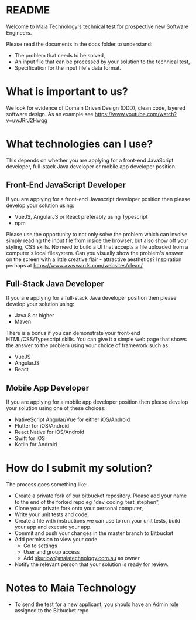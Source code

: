 # README

Welcome to Maia Technology's technical test for prospective new Software Engineers.

Please read the documents in the docs folder to understand:

* The problem that needs to be solved,
* An input file that can be processed by your solution to the technical test,
* Specification for the input file's data format.

# What is important to us?

We look for evidence of Domain Driven Design (DDD), clean code, layered software design. As an example see https://www.youtube.com/watch?v=uwJRrJ2Hwqg

# What technologies can I use?

This depends on whether you are applying for a front-end JavaScript developer, full-stack Java developer or mobile app developer position.

## Front-End JavaScript Developer

If you are applying for a front-end Javascript developer position then please develop your solution using:

* VueJS, AngularJS or React preferably using Typescript
* npm

Please use the opportunity to not only solve the problem which can involve simply reading the input file from inside the browser, but also show off your styling, CSS skills.
No need to build a UI that accepts a file uploaded from a computer's local filesystem.
Can you visually show the problem's answer on the screen with a little creative flair - attractive aesthetics? Inspiration perhaps at https://www.awwwards.com/websites/clean/

## Full-Stack Java Developer

If you are applying for a full-stack Java developer position then please develop your solution using:

* Java 8 or higher
* Maven

There is a bonus if you can demonstrate your front-end HTML/CSS/Typescript skills.
You can give it a simple web page that shows the answer to the problem using your choice of framework such as:

* VueJS
* AngularJS
* React

## Mobile App Developer

If you are applying for a mobile app developer position then please develop your solution using one of these choices:

* NativeScript Angular/Vue for either iOS/Android
* Flutter for iOS/Android
* React Native for iOS/Android
* Swift for iOS
* Kotlin for Android

# How do I submit my solution?

The process goes something like:

* Create a private fork of our bitbucket repository. Please add your name to the end of the forked repo eg "dev_coding_test_stephen",
* Clone your private fork onto your personal computer,
* Write your unit tests and code,
* Create a file with instructions we can use to run your unit tests, build your app and execute your app.
* Commit and push your changes in the master branch to Bitbucket
* Add permission to view your code
	 * Go to settings 
	 * User and group access 
	 * Add skurlow@maiatechnology.com.au as owner 
* Notify the relevant person that your solution is ready for review.

# Notes to Maia Technology

* To send the test for a new applicant, you should have an Admin role assigned to the Bitbucket repo

